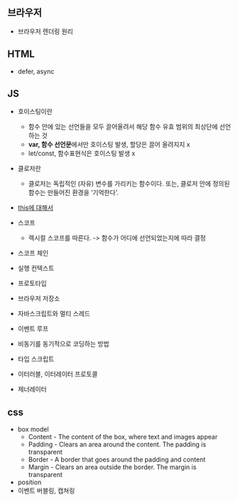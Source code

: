 ## 브라우저

- 브라우저 렌더링 원리

## HTML

- defer, async

## JS

- 호이스팅이란

  - 함수 안에 있는 선언들을 모두 끌어올려서 해당 함수 유효 범위의 최상단에 선언하는 것
  - **var, 함수 선언문**에서만 호이스팅 발생, 할당은 끌어 올려지지 x
  - let/const, 함수표현식은 호이스팅 발생 x

- 클로저란
  - 클로저는 독립적인 (자유) 변수를 가리키는 함수이다. 또는, 클로저 안에 정의된 함수는 만들어진 환경을 ‘기억한다’.
- [this에 대해서](./this.md)
- 스코프
  - 렉시컬 스코프를 따른다. -> 함수가 어디에 선언되었는지에 따라 결정
- 스코프 체인
- 실행 컨텍스트
- 프로토타입
- 브라우저 저장소
- 자바스크립트와 멀티 스레드
- 이벤트 루프
- 비동기를 동기적으로 코딩하는 방법
- 타입 스크립트
- 이터러블, 이터레이터 프로토콜
- 제너레이터

## css

- box model
  - Content - The content of the box, where text and images appear
  - Padding - Clears an area around the content. The padding is transparent
  - Border - A border that goes around the padding and content
  - Margin - Clears an area outside the border. The margin is transparent
- position
- 이벤트 버블링, 캡쳐링
